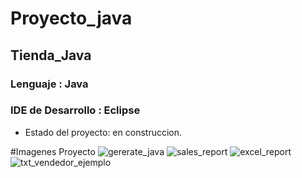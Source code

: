 <h1>Proyecto_java </h1>

<h2>Tienda_Java</h2>

<h3>Lenguaje : Java</h3>

<h3>IDE de Desarrollo : Eclipse</h3>

- Estado del proyecto: en construccion.

#Imagenes Proyecto ![gererate_java](https://github.com/user-attachments/assets/e2d5058d-9b7f-4c2b-a596-a57418762788)
![sales_report](https://github.com/user-attachments/assets/25480498-764e-4f6b-a626-a2aea98e3552)
![excel_report](https://github.com/user-attachments/assets/0886f48b-4366-4b75-9c42-f1b3e47d06f4)
![txt_vendedor_ejemplo](https://github.com/user-attachments/assets/d94d7254-904e-41a6-8c78-90156333ce32)

